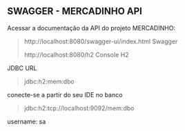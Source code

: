
## SWAGGER - MERCADINHO API

Acessar a documentação da API do projeto MERCADINHO:

> http://localhost:8080/swagger-ui/index.html Swagger
> 
> 
> http://localhost:8080/h2 Console H2  
> 
JDBC URL 
> jdbc:h2:mem:dbo
> 
>

conecte-se a partir do seu IDE no banco 
> jdbc:h2:tcp://localhost:9092/mem:dbo

username: sa
